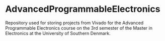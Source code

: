 # AdvancedProgrammableElectronics
Repository used for storing projects from Vivado for the Advanced Programmable Electronics course on the 3rd semester of the Master in Electronics at the University of Southern Denmark. 
